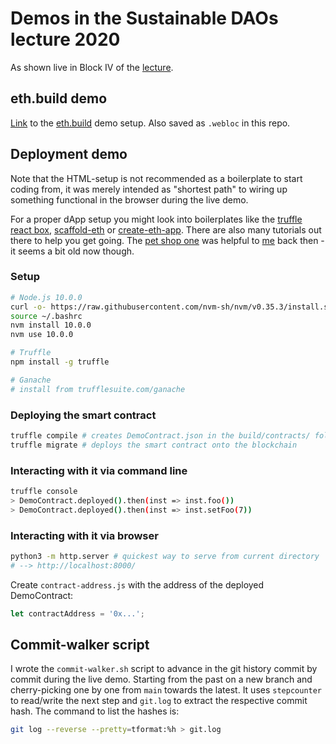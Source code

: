 # Demos in the **Sustainable DAOs** lecture 2020

As shown live in Block IV of the [lecture](http://vvz.ethz.ch/Vorlesungsverzeichnis/lerneinheit.view?lang=en&lerneinheitId=142566&semkez=2020W&ansicht=KATALOGDATEN&).

## eth.build demo

[Link](https://sandbox.eth.build/wofCrGxhc3Rfbm9kZV9pZMONAWzEgcSDxIVsaW5rxIvEjQLCgcKlxIfEiXPDnAASworCosSMxI5fwqR0eXBlwrBEaXNwxIJ5L1RleHRBcmVhwqNwb3PCksSOfFDCpHNpemXFgQFAZMKlZsSCZ3PCgMKlb3LEiXIIwqRtxIhlAMKmxJVwdXRzwpHCg8KkbmFtZcKgxKjEqmXCpsSEcsSVZ8KkxJTElsONAnDCp2_FosWhxaPFpcWnxanFq8WtxKvFsHTFsm5nwqXFtmtzw4DCqnByb8SrcnRpZXPEm8aWdGxlwqjEtcS3xLnEu8KJxKTEjQFcxoRlwq_ErsSwxLIvQWRkxLpzc8S9xL_FgQLDmlrFhcWHxYnEjlRQxY7FkMWSxZTFlmVyCsWaxZzFnsWgxaLFpMWmxajFqsWsxKnEqwDFtcSVa8W4bcaQxpLGlMaWxpjCg8KrYmxvY2vGl1PGvTLCq8SxYWNlaG9sxZfCoMKlxpvGncKnxrDGssaYc8akxKUBXcapwqrGrMetxLNRUsa2xYDDjQRWRsa8xYjCksOMw4DDjMODx4JhxZHFk8WVxZcLx4rEiceMbsW-xaTChMaBx5LGqceWxozFuG7Gi2FiZWzDmSoweGYxNTM4YjYzY8itZWQzZGZkNjUwNWNhMTQ3ZWUxMjY4ZGEyNzFhOTPHnMaTx4fHn3PCgsKmcXLHqcWIxI4YxotpZ2h0w4LEo8e_YMapwqxXZWIzL0JhxIJux6_IicWBAxbEjgTIj2XCgsKhMMOMw5LCoTFCyJbImMeFxZcMyJ3FncWfyKDHjsKTx5DGgsKnYcaxxrNzxqnGhsaIxbTIqAJyypjFqsKsW8ejx6VrY2hhxJXIgceUxa_FscWzx5fFtwJzyqZlwqXKrWXHpsapw7_KtseZAnjFu8W9x47Ckcijx5Flwqdiyblhybtlyp9udW3IrXLJqMSWxaTFuHXIq8itbMqGyZvHnsaXyZ_Kmsqcx7zIsMiyyLTItsi4yLrIvMmNyL_JgcmDyYXJh8mJyYvJjcmPyZHJk8mVyZfJmcKoxpFvdsSMx4fDmT3Jq3RwczovL8aIa8m0eS7ElWZ1cmHMkm8vdsm2MzJmNGMyyZkzyKxkNGE3zKfItzPMqTdjY2YyZDcwMDPHvsamYcapwrBDb23Evm5lbsWjL0PKrsSVyb3Gv8a_yoPFisKQxY3Fj8iXx4TImseHx5bFm8iey4bMiMuIyrrHk8WuyqDFs8uZxo3CkcW4c8uiyZ3LpMKDx7ZpxpzKu82Gyq9uwq1zyK7KvnTIvlbJuXVlzIXMh8yJzIvMjceYzJDMkm7MlMyWzJjMmsyczJ7MoMyiM8ykYsymzKjMqjjMrMmLzK_MscyzzLUzwqV2zbfNucyGdMyIzIrMjMyOzoDMk8yVzJdpzJnMmy_MncyfzKHMo8ylzKfMqWHMq8ytzpTMssy0zLbJrsamxbTKssKuQ3LEqnTMmUXJu86_cHTNiQFYxI7DsM2Mw4zCtC3Kjc2Sx4ZyCcqSyJ_IocKSyrrGkHXHo2ljIMyPecqfyrTGicuCxbh7yrrCp8WqxrTIl8uSyrLNns-lyqN5zZjPmMq6wqZvYmrNs8qfz7jPumN0zaDGjsq6wqnNgmPPhc20ZM-jxofNn8aMy5sCes2lxpXLpMKAzrnEjsa7yrLCr86-z4DMmUtleSBQyq9yz4jChsOMw6bKg8qFMMOKQ1PCmcKayorKjM2Qyo7Nk3IHz5bKlM-1yKRlwq1bxpFpzprNtM-g0J7Ksc2dz6TKoseYxbhvyrrCqGfNgseHYc20y4DLgsOAz7TKlsq6x6zFstGAZdGCz6LPr9GG0IHNogJ-z5rFoc-dz5_PodCKyqHRoM-nz6nKm8e7xrTRqdCMx5hzwpPHmsipxbhy0JHJntCUxqXEjmnGqc690IfMmUTKvtCHzYkDfs-Lz43Pj8-RyJnPkw_Qt8eNxaPPmdC60ZjQv9GQ0ZvRqNGe0IvPsdGI0aLQg9CF0IfIvtGx0p3Kt33RlcW_0IPEidCGz4DSo8-vz73Ns9GrAn_RutCT0JUBZsiCScqVdMS0xLbPh8S-xYAO0orFhsiQxI4sMtKNyo_HhwHSkdK8x4_Qus2cx5XRk9Ko05DLi9OSyrPSnMaK0I3GuHnFuMKB0rXGmMKEx6LHpMemx6jHqsesxILHr8exx7PHh8KvzYLNtHIgzbTEtyBox4fKu8e3y5LGoNCAzppszbjCtNO3bMek07bIrtSEzbTEhCDJjzPSt2rSutK80r7Et82JBFDEjsO1zYzTh9OJ0LLPksWXEdOOyKHGgNOXyKbPptKz05XUocaC05jPsNOb0bPGj8yAy6PTotOkyqvTp8WIx6vHrdOrx7LFl9OvzYPHh9Oz0r_UhcS6zanNq8Kk07zOmc6b1IHUhm_UhdSD1YnUiHTUijLUjNG9AWvGqcKr0JrPhsyZSMSDaM-ITsW4Y82MeB7TitC0yoLNlsqT0pLTlsaCwqXSksapzbDTmizLlMuWx4fUpMKB1KbKusKkyq5zaNKk1KvLmtGhwoDTocWS0rds1a7IhMauV9GQyq3PiMOaxbhZ1JgDMTzVpM-TBtSfy4jLitSo1KPKo8WTxILLn8Kg1KbWmcilyrIA0IHDgMueyK7CoNaCxprNqsadwqXWiXTKrdK31bzKssKq0rvFvtSR04DGt8W4MMSOw7TUmAHTiNaUxZcN1pfSqdOR1pvSnnrVt9eI0pvRqtCN0aF91oLTo8qq06ZlyaRl1LXTqsew1LjTrtOw1LzTtNWO07fVgNO61YPSv9WF07_NucOkyLI4N86LMjDMqcynMGbIu2Q1yL_JjMyeyZnJl2E2MTk4ZTAyNTXMoMi1yYIwYmPYgMuvZMevNNiKMDhjyYPJkDDLuWE42Itj179lyLtiYjLYoGE1y70yMWVmyYw1OMi02Kxj2IQ3OTJiNNipNWbYlMmIMTA5ZjnJjMyzYc6X2IvJlTNiyYdi2IA4NmXJjNiVxrHYjte0yYI5OdiAyZhjM9e02YVj2YA0M8mRNDDJtGHKm8yo2KZm2LI5NtewNMq-M9mQ2aTJjDFjN9mB2a3JhzE22avXvsmD2YzZrc6L0rdexqnQmdKCL03NgcWbbs-eyb3DjMKW0InThcqEyobQqzpmZtCw14PHhwXXhtG0z5pbbdqLb9qNY9GExoXRhtGTz6lbxJXEiXjap8Wv1bLLl9qq0LrRjNGOzJbRkcqyy4HKo3HTldKUy4vSltGa0ZzVvdKy0YratdqiZdqMz57bhNeQxbhw1qvVrG7argDSt1vJsda3xaLJt8Wiz4Fuyb0ew4zDnM-Nw4jUmseD0o7FlwLantSn1qPFrtq7x5jRlMW8zZnSk82by4DSsnHbs8682rLHhyxib8eyxLvIqtCN1K3Hnc2mx6DXqM24wqhjxJTHpiDFqtWBxp3CpkLbm9qkyrzFvM2DCtK3z67FrsKs25jSvU7LlcuX1JPNjc-Nwr7bpM2R26bHhxDbqdu3xa7Ip9Ked9eM1KLPr9u5y5jcgdaCx6HUttec061ywqEj3I7Fr9ye1bPLmNO-zbjblNWS1aDKssKsVcaWbHPEtNWJybNp1JMGxI5A0KjKhsOMwqrKihram3IO3KrQutuRxb7Lk9yf1bTKo3XcsMaCz7fLh3Tdo92B0rJ31qvCqNKraW3JuXPEotWSYtuX1JDckc6e2qTShwzEjsKG26LcpdCzz5MD3Z_csdus05TbsNC53orEq8O_0rJ43KvEq8Ku3LPbu9u9xp3LkNam3Lbchsae3InPnmvcjNO51q3Fr92925zclHXNgwPQgcSgEsKW0bYBWgLEjlwAAN6wAm7Qlt60yIDet965b8SOXgDQlsWe0YbeuXDfggHEpt-G05reuXHEjlvfhAFeAsO_3rly3rzEjmDfjcqh3rlzxI5h35NgAdSq3rl135vfk2PFntyz3rl3xI7fq8SOxZ3euMW4eMSOYt-j35beudOe0rjfk2ffpd-Hxbh6xI7fv8SOaN6_z6fQlt-LAWffncWz3rl94KCG35Np4KCA347FuNKJ3rLgoJPgoI7Gid65f9G-35Nq4KCIAsKAxI5r35Ns4KCiwoHEjmbfk-CgptWvyqHVsd2kcsKmZ8aSdcyJwpDCpmPapGbJqcKAwqd2x4fFhtqkw4s_w5nCmeChiOChiMKa) to the [eth.build](https://eth.build/) demo setup. Also saved as `.webloc` in this repo.

## Deployment demo

Note that the HTML-setup is not recommended as a boilerplate to start coding from, it was merely intended as "shortest path" to wiring up something functional in the browser during the live demo.

For a proper dApp setup you might look into boilerplates like the [truffle react box](https://www.trufflesuite.com/boxes/react), [scaffold-eth](https://github.com/austintgriffith/scaffold-eth) or [create-eth-app](https://github.com/PaulRBerg/create-eth-app). There are also many tutorials out there to help you get going. The [pet shop one](https://www.trufflesuite.com/tutorials/pet-shop) was helpful to [me](https://github.com/benjaminaaron) back then - it seems a bit old now though.

### Setup

```sh
# Node.js 10.0.0
curl -o- https://raw.githubusercontent.com/nvm-sh/nvm/v0.35.3/install.sh | bash
source ~/.bashrc
nvm install 10.0.0
nvm use 10.0.0

# Truffle
npm install -g truffle

# Ganache
# install from trufflesuite.com/ganache
```

### Deploying the smart contract

```sh
truffle compile # creates DemoContract.json in the build/contracts/ folder
truffle migrate # deploys the smart contract onto the blockchain
```

### Interacting with it via command line

```sh
truffle console
> DemoContract.deployed().then(inst => inst.foo())
> DemoContract.deployed().then(inst => inst.setFoo(7))
```

### Interacting with it via browser

```sh
python3 -m http.server # quickest way to serve from current directory
# --> http://localhost:8000/
```

Create `contract-address.js` with the address of the deployed DemoContract:
```js
let contractAddress = '0x...';
```

## Commit-walker script

I wrote the `commit-walker.sh` script to advance in the git history commit by commit during the live demo. Starting from the past on a new branch and cherry-picking one by one from `main` towards the latest. It uses `stepcounter` to read/write the next step and `git.log` to extract the respective commit hash. The command to list the hashes is:

```sh
git log --reverse --pretty=tformat:%h > git.log
```
